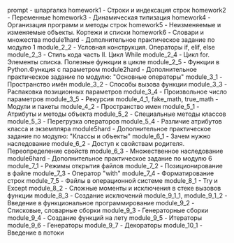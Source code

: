 prompt - шпаргалка
homework1 - Строки и индексация строк
homework2 - Переменные
homework3 - Динамическая типизация
homework4 - Организация программ и методы строк
homework5 - Неизменяемые и изменяемые объекты. Кортежи и списки
homework6 - Словари и множества
module1hard - Дополнительное практическое задание по модулю 1
module_2_2 - Условная конструкция. Операторы if, elif, else
module_2_3 - Стиль кода часть II. Цикл While
module_2_4 - Цикл for. Элементы списка. Полезные функции в цикле
module_2_5 - Функции в Python.Функция с параметром
module2hard - Дополнительное практическое задание по модулю: "Основные операторы"
module_3_1 - Пространство имён
module_3_2 - Способы вызова функции
module_3_3 - Распаковка позиционных параметров
module_3_4 - Произвольное число параметров
module_3_5 - Рекурсия
module_4_1, fake_math, true_math - Модули и пакеты
module_4_2 - Пространство имен
module_5_1 - Атрибуты и методы объекта
module_5_2 - Специальные методы классов
module_5_3 - Перегрузка операторов
module_5_4 - Различие атрибутов класса и экземпляра
module5hard - Дополнительное практическое задание по модулю: "Классы и объекты"
module_6_1 - Зачем нужно наследование
module_6_2 - Доступ к свойствам родителя. Переопределение свойств
module_6_3 - Множественное наследование
module6hard - Дополнительное практическое задание по модулю 6
module_7_1 - Режимы открытия файлов
module_7_2 - Позиционирование в файле
module_7_3 - Оператор "with"
module_7_4 - Форматирование строк
module_7_5 - Файлы в операционной системе
module_8_1 - Try и Except
module_8_2 - Сложные моменты и исключения в стеке вызовов функции
module_8_3 - Создание исключений
module_9_1_1, module_9_1_2 - Введение в функциональное программирование
module_9_2 - Списковые, словарные сборки
module_9_3 - Генераторные сборки
module_9_4 - Создание функций на лету
module_9_5 - Итераторы
module_9_6 - Генераторы
module_9_7 - Декораторы
module_10_1 - Введение в потоки
